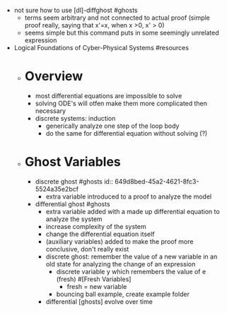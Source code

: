 - not sure how to use [dl]-diffghost #ghosts
	- terms seem arbitrary and not connected to actual proof (simple proof really, saying that x'=x, when x >0, x' > 0)
	- seems simple but this command puts in some seemingly unrelated expression
- Logical Foundations of Cyber-Physical Systems #resources
	- # Overview
		- most differential equations are impossible to solve
		- solving ODE's will otfen make them more complicated then necessary
		- discrete systems: induction
			- generically analyze one step of the loop body
			- do the same for differential equation without solving (?)
	- # Ghost Variables
		- discrete ghost #ghosts
		  id:: 649d8bed-45a2-4621-8fc3-5524a35e2bcf
			- extra variable introduced to a proof to analyze the model
		- differential ghost #ghosts
			- extra variable added with a made up differential equation to analyze the system
			- increase complexity of the system
			- change the differential equation itself
			- (auxiliary variables) added to make the proof more conclusive, don't really exist
			- discrete ghost: remember the value of a new variable in an old state for analyzing the change of an expression
				- discrete variable y which remembers the value of e (fresh) #[Fresh Variables]
					- fresh = new variable
				- bouncing ball example, create example folder
			- differential [ghosts] evolve over time

